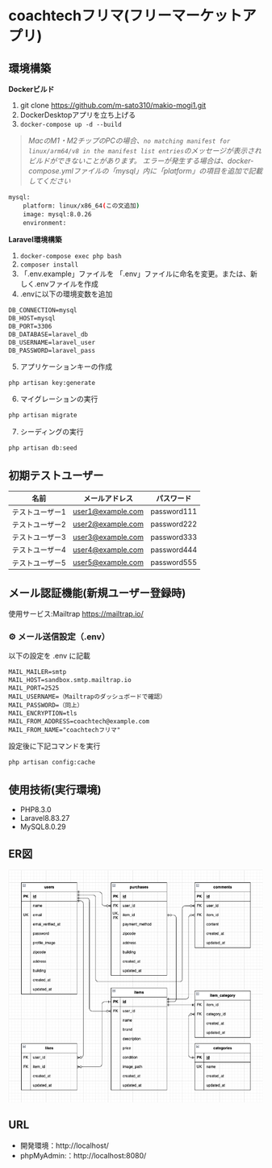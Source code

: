 # coachtechフリマ(フリーマーケットアプリ)

## 環境構築
**Dockerビルド**
1. git clone https://github.com/m-sato310/makio-mogi1.git
2. DockerDesktopアプリを立ち上げる
3. `docker-compose up -d --build`

> *MacのM1・M2チップのPCの場合、`no matching manifest for linux/arm64/v8 in the manifest list entries`のメッセージが表示されビルドができないことがあります。
エラーが発生する場合は、docker-compose.ymlファイルの「mysql」内に「platform」の項目を追加で記載してください*
``` bash
mysql:
    platform: linux/x86_64(この文追加)
    image: mysql:8.0.26
    environment:
```

**Laravel環境構築**
1. `docker-compose exec php bash`
2. `composer install`
3. 「.env.example」ファイルを 「.env」ファイルに命名を変更。または、新しく.envファイルを作成
4. .envに以下の環境変数を追加
``` text
DB_CONNECTION=mysql
DB_HOST=mysql
DB_PORT=3306
DB_DATABASE=laravel_db
DB_USERNAME=laravel_user
DB_PASSWORD=laravel_pass
```
5. アプリケーションキーの作成
``` bash
php artisan key:generate
```

6. マイグレーションの実行
``` bash
php artisan migrate
```

7. シーディングの実行
``` bash
php artisan db:seed
```

## 初期テストユーザー

| 名前            | メールアドレス         | パスワード     |
|-----------------|------------------------|----------------|
| テストユーザー1 | user1@example.com      | password111    |
| テストユーザー2 | user2@example.com      | password222    |
| テストユーザー3 | user3@example.com      | password333    |
| テストユーザー4 | user4@example.com      | password444    |
| テストユーザー5 | user5@example.com      | password555    |

## メール認証機能(新規ユーザー登録時)
使用サービス:Mailtrap https://mailtrap.io/

### ⚙️ メール送信設定（.env）
以下の設定を .env に記載

``` text
MAIL_MAILER=smtp
MAIL_HOST=sandbox.smtp.mailtrap.io
MAIL_PORT=2525
MAIL_USERNAME=（Mailtrapのダッシュボードで確認）
MAIL_PASSWORD=（同上）
MAIL_ENCRYPTION=tls
MAIL_FROM_ADDRESS=coachtech@example.com
MAIL_FROM_NAME="coachtechフリマ"
```

設定後に下記コマンドを実行
``` bash
php artisan config:cache
```


## 使用技術(実行環境)
- PHP8.3.0
- Laravel8.83.27
- MySQL8.0.29

## ER図
![ER図](ER.drawio.png)

## URL
- 開発環境：http://localhost/
- phpMyAdmin:：http://localhost:8080/